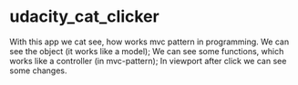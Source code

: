 # udacity_cat_clicker
With this app we cat see, how works mvc pattern in programming.
We can see the object (it works like a model);
We can see some functions, which works like a controller (in mvc-pattern);
In viewport after click we can see some changes.


